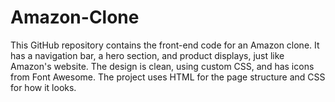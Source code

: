 # Amazon-Clone
This GitHub repository contains the front-end code for an Amazon clone. It has a navigation bar, a hero section, and product displays, just like Amazon's website. The design is clean, using custom CSS, and has icons from Font Awesome. The project uses HTML for the page structure and CSS for how it looks.
